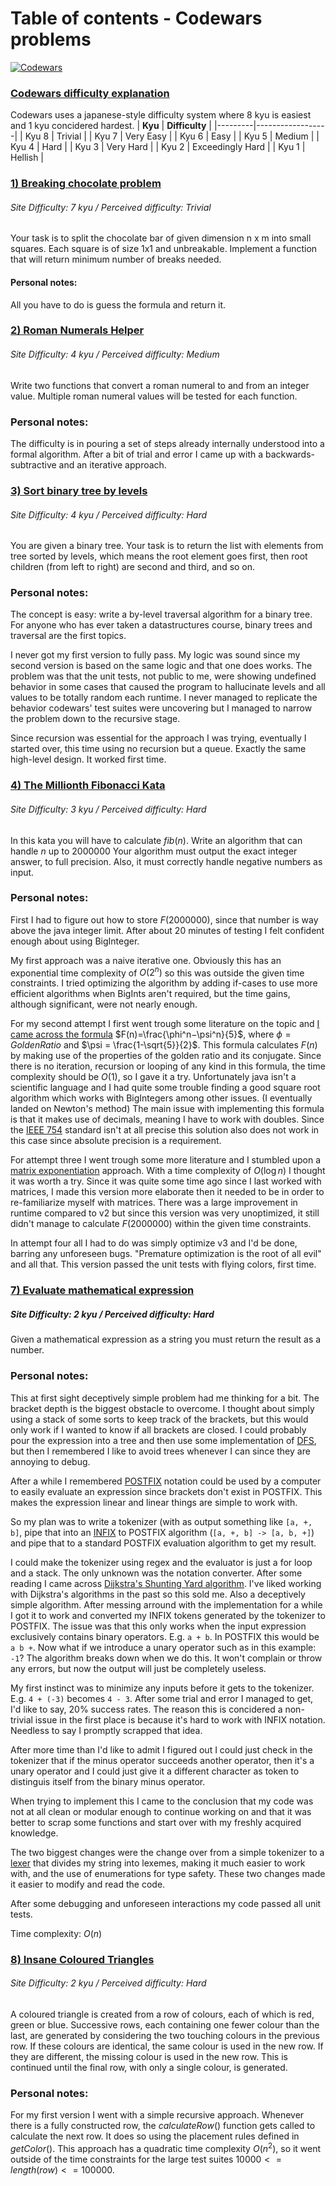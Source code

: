 # Table of contents - Codewars problems
[![Codewars](https://www.codewars.com/users/GillesVanPellicom/badges/large)](https://www.codewars.com/users/GillesVanPellicom)
### [Codewars difficulty explanation](https://docs.codewars.com/gamification/ranks/)
Codewars uses a japanese-style difficulty system where 8 kyu is easiest and 1 kyu concidered hardest.
| **Kyu** | **Difficulty**   |
|---------|------------------|
| Kyu 8   | Trivial          |
| Kyu 7   | Very Easy        |
| Kyu 6   | Easy             |
| Kyu 5   | Medium           |
| Kyu 4   | Hard             |
| Kyu 3   | Very Hard        |
| Kyu 2   | Exceedingly Hard |
| Kyu 1   | Hellish          |

### [1) Breaking chocolate problem](https://www.codewars.com/kata/534ea96ebb17181947000ada)
###### Site Difficulty: 7 kyu / Perceived difficulty: Trivial
Your task is to split the chocolate bar of given dimension n x m into small squares. Each square is of size 1x1 and unbreakable. Implement a function that will return minimum number of breaks needed.
#### Personal notes:
All you have to do is guess the formula and return it.

### [2) Roman Numerals Helper](https://www.codewars.com/kata/51b66044bce5799a7f000003)
###### Site Difficulty: 4 kyu / Perceived difficulty: Medium
Write two functions that convert a roman numeral to and from an integer value.
Multiple roman numeral values will be tested for each function.
### Personal notes:
The difficulty is in pouring a set of steps already internally understood into a formal algorithm.
After a bit of trial and error I came up with a backwards-subtractive and an iterative approach.

### [3) Sort binary tree by levels](https://www.codewars.com/kata/52bef5e3588c56132c0003bc)
###### Site Difficulty: 4 kyu / Perceived difficulty: Hard
You are given a binary tree.
Your task is to return the list with elements from tree sorted by levels, which means the root element goes first, then root children (from left to right) are second and third, and so on.
### Personal notes:
The concept is easy: write a by-level traversal algorithm for a binary tree. 
For anyone who has ever taken a datastructures course, binary trees and traversal are the first topics.

I never got my first version to fully pass. My logic was sound since my second version is based on the same logic and that one does works.
The problem was that the unit tests, not public to me, were showing undefined behavior in some cases that caused the program to hallucinate levels and all values to be totally random each runtime.
I never managed to replicate the behavior codewars' test suites were uncovering but I managed to narrow the problem down to the recursive stage.

Since recursion was essential for the approach I was trying, eventually I started over, this time using no recursion but a queue. Exactly the same high-level design. It worked first time.

### [4) The Millionth Fibonacci Kata](https://www.codewars.com/kata/53d40c1e2f13e331fc000c26)
###### Site Difficulty: 3 kyu / Perceived difficulty: Hard
In this kata you will have to calculate $fib(n)$.
Write an algorithm that can handle $n$ up to $2000000$
Your algorithm must output the exact integer answer, to full precision.
Also, it must correctly handle negative numbers as input.
### Personal notes:
First I had to figure out how to store $F(2000000)$, since that number is way above the java integer limit.
After about 20 minutes of testing I felt confident enough about using BigInteger.

My first approach was a naive iterative one. Obviously this has an exponential time complexity of $O(2^n)$ so this was outside the given time constraints.
I tried optimizing the algorithm by adding if-cases to use more efficient algorithms when BigInts aren't required, but the time gains, although significant, were not nearly enough.

For my second attempt I first went trough some literature on the topic and [I came across the formula](https://en.wikipedia.org/wiki/Fibonacci_sequence#Relation_to_the_golden_ratio) $F(n)=\frac{\phi^n−\psi^n}{5}$, where $\phi = Golden Ratio$ and $\psi = \frac{1-\sqrt{5}}{2}$.
This formula calculates $F(n)$ by making use of the properties of the golden ratio and its conjugate. Since there is no iteration, recursion or looping of any kind in this formula, the time complexity should be $O(1)$, so I gave it a try.
Unfortunately java isn't a scientific language and I had quite some trouble finding a good square root algorithm which works with BigIntegers among other issues. (I eventually landed on Newton's method)
The main issue with implementing this formula is that it makes use of decimals, meaning I have to work with doubles. Since the [IEEE 754](https://en.wikipedia.org/wiki/IEEE_754) standard isn't at all precise this solution also does not work in this case since absolute precision is a requirement.

For attempt three I went trough some more literature and I stumbled upon a [matrix exponentiation](https://en.wikipedia.org/wiki/Fibonacci_sequence#Matrix_form) approach. With a time complexity of $O(\log{n})$ I thought it was worth a try.
Since it was quite some time ago since I last worked with matrices, I made this version more elaborate then it needed to be in order to re-familiarize myself with matrices.
There was a large improvement in runtime compared to v2 but since this version was very unoptimized, it still didn't manage to calculate $F(2000000)$ within the given time constraints.

In attempt four all I had to do was simply optimize v3 and I'd be done, barring any unforeseen bugs. "Premature optimization is the root of all evil" and all that. 
This version passed the unit tests with flying colors, first time.

### [7) Evaluate mathematical expression](https://www.codewars.com/kata/52a78825cdfc2cfc87000005/java)
##### Site Difficulty: 2 kyu / Perceived difficulty: Hard
Given a mathematical expression as a string you must return the result as a number.
### Personal notes:
This at first sight deceptively simple problem had me thinking for a bit. The bracket depth is the biggest obstacle to overcome. I thought about simply using a stack of some sorts to keep track of the brackets, but this would only work if I wanted to know if all brackets are closed. I could probably pour the expression into a tree and then use some implementation of [DFS](https://en.wikipedia.org/wiki/Depth-first_search), but then I remembered I like to avoid trees whenever I can since they are annoying to debug. 

After a while I remembered [POSTFIX](https://en.wikipedia.org/wiki/Reverse_Polish_notation) notation could be used by a computer to easily evaluate an expression since brackets don't exist in POSTFIX. This makes the expression linear and linear things are simple to work with.

So my plan was to write a tokenizer (with as output something like ```[a, +, b]```, pipe that into an [INFIX](https://en.wikipedia.org/wiki/Infix_notation) to POSTFIX algorithm (```[a, +, b] -> [a, b, +]```) and pipe that to a standard POSTFIX evaluation algorithm to get my result.

I could make the tokenizer using regex and the evaluator is just a for loop and a stack. The only unknown was the notation converter. After some reading I came across [Dijkstra's Shunting Yard algorithm](https://en.wikipedia.org/wiki/Shunting_yard_algorithm). I've liked working with Dijkstra's algorithms in the past so this sold me. Also a deceptively simple algorithm. After messing arround with the implementation for a while I got it to work and converted my INFIX tokens generated by the tokenizer to POSTFIX.
The issue was that this only works when the input expression exclusively contains binary operators. E.g. ```a + b```. 
In POSTFIX this would be ```a b +```. Now what if we introduce a unary operator such as in this example: ```-1```? The algorithm breaks down when we do this. It won't complain or throw any errors, but now the output will just be completely useless.

My first instinct was to minimize any inputs before it gets to the tokenizer. E.g. ```4 + (-3)``` becomes ```4 - 3```. After some trial and error I managed to get, I'd like to say, 20% success rates. The reason this is concidered a non-trivial issue in the first place is because it's hard to work with INFIX notation. Needless to say I promptly scrapped that idea.

After more time than I'd like to admit I figured out I could just check in the tokenizer that if the minus operator succeeds another operator, then it's a unary operator and I could just give it a different character as token to distinguis itself from the binary minus operator.

When trying to implement this I came to the conclusion that my code was not at all clean or modular enough to continue working on and that it was better to scrap some functions and start over with my freshly acquired knowledge.

The two biggest changes were the change over from a simple tokenizer to a [lexer](https://en.wikipedia.org/wiki/Lexical_analysis) that divides my string into lexemes, making it much easier to work with, and the use of enumerations for type safety. These two changes made it easier to modify and read the code.

After some debugging and unforeseen interactions my code passed all unit tests. 

Time complexity: $O(n)$

### [8) Insane Coloured Triangles](https://www.codewars.com/kata/5a331ea7ee1aae8f24000175)
###### Site Difficulty: 2 kyu / Perceived difficulty: Hard
A coloured triangle is created from a row of colours,
each of which is red, green or blue.
Successive rows, each containing one fewer colour than the last,
are generated by considering the two touching colours in the previous row.
If these colours are identical, the same colour is used in the new row.
If they are different, the missing colour is used in the new row.
This is continued until the final row, with only a single colour, is generated.
### Personal notes:
For my first version I went with a simple recursive approach. Whenever there is a fully constructed row, the $calculateRow()$ function gets called to calculate the next row.
It does so using the placement rules defined in $getColor()$. This approach has a quadratic time complexity $O(n^2)$, so it went outside of the time constraints for the large test suites $10000 <= length(row) <= 100000$.
